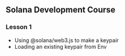 ## Solana Development Course
### Lesson 1

- Using @solana/web3.js to make a keypair
- Loading an existing keypair from Env

